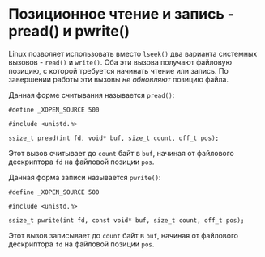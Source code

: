 # Позиционное чтение и запись - pread() и pwrite()

Linux позволяет использовать вместо `lseek()` два варианта системных вызовов - `read()` и `write()`. Оба эти вызова получают файловую позицию, с которой требуется начинать чтение или запись. По завершении работы эти вызовы *не обновляют* позицию файла.

Данная форме считывания называется `pread()`:

    #define _XOPEN_SOURCE 500

    #include <unistd.h>

    ssize_t pread(int fd, void* buf, size_t count, off_t pos);

Этот вызов считывает до `count` байт в `buf`, начиная от файлового дескриптора `fd` на файловой позиции `pos`.

Данная форма записи называется `pwrite()`:

    #define _XOPEN_SOURCE 500

    #include <unistd.h>

    ssize_t pwrite(int fd, const void* buf, size_t count, off_t pos);

Этот вызов записывает до `count` байт в `buf`, начиная от файлового дескриптора `fd` на файловой позиции `pos`.

